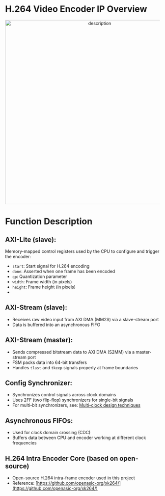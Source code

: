 # H.264 Video Encoder IP Overview
<p align="center">
  <img src="../../../images/h264/H264_IP.drawio.png" alt="description" width="600"/>
</p>

# Function Description

## AXI-Lite (slave):
Memory-mapped control registers used by the CPU to configure and trigger the encoder:
- `start`: Start signal for H.264 encoding
- `done`: Asserted when one frame has been encoded
- `qp`: Quantization parameter
- `width`: Frame width (in pixels)
- `height`: Frame height (in pixels)
- 
## AXI-Stream (slave):
- Receives raw video input from AXI DMA (MM2S) via a slave-stream port
- Data is buffered into an asynchronous FIFO

## AXI-Stream (master):
- Sends compressed bitstream data to AXI DMA (S2MM) via a master-stream port
- FSM packs data into 64-bit transfers
- Handles `tlast` and `tkeep` signals properly at frame boundaries
  
## Config Synchronizer:
- Synchronizes control signals across clock domains
- Uses 2FF (two flip-flop) synchronizers for single-bit signals  
- For multi-bit synchronizers, see: [Multi-clock design techniques](https://nguyenquanicd.blogspot.com/2020/02/multi-clock-design-bai-3-ky-thuat-ong.html)

## Asynchronous FIFOs:
- Used for clock domain crossing (CDC)
- Buffers data between CPU and encoder working at different clock frequencies
  
## H.264 Intra Encoder Core (based on open-source)
- Open-source H.264 intra-frame encoder used in this project
- Reference: [https://github.com/openasic-org/xk264/](https://github.com/openasic-org/xk264/)
